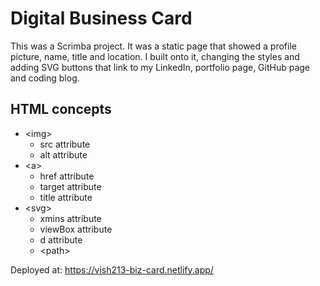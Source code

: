 # Digital Business Card

This was a Scrimba project. It was a static page that showed a profile picture, name, title and location. I built onto it, changing the styles and adding SVG buttons that link to my LinkedIn, portfolio page, GitHub page and coding blog.

## HTML concepts

- \<img>
    - src attribute
    - alt attribute
- \<a>
    - href attribute
    - target attribute
    - title attribute
- \<svg>
    - xmins attribute
    - viewBox attribute
    - d attribute
    - \<path>

Deployed at: https://vish213-biz-card.netlify.app/